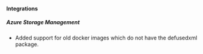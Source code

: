
#### Integrations

##### Azure Storage Management

- Added support for old docker images which do not have the defusedxml package.

